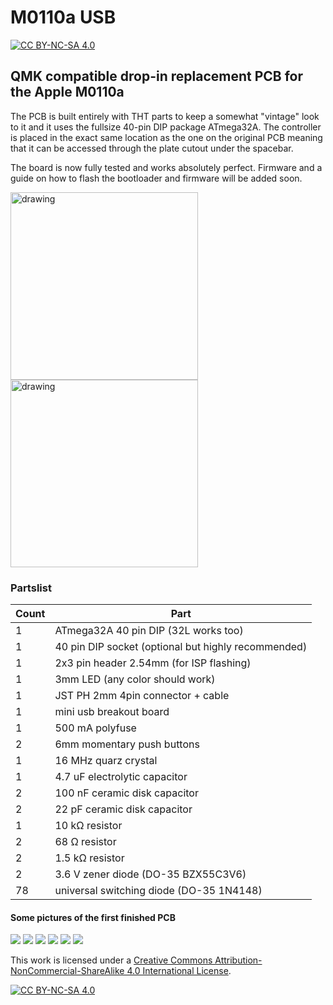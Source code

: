 # M0110a USB
[![CC BY-NC-SA 4.0][cc-by-nc-sa-shield]][cc-by-nc-sa]

## QMK compatible drop-in replacement PCB for the Apple M0110a
The PCB is built entirely with THT parts to keep a somewhat "vintage" look to it and it uses the fullsize 40-pin DIP package ATmega32A.
The controller is placed in the exact same location as the one on the original PCB meaning that it can be accessed through the plate cutout under the spacebar.

The board is now fully tested and works absolutely perfect. Firmware and a guide on how to flash the bootloader and firmware will be added soon.

<img src="https://files.elmo.space/kicad_images/m0110a_usb-Front.png" alt="drawing" height="300"/>
<img src="https://files.elmo.space/kicad_images/m0110a_usb-Back.png" alt="drawing" height="300"/>

### Partslist
 |Count|Part|
 |-|-|
 |1|ATmega32A 40 pin DIP (32L works too)|
 |1|40 pin DIP socket (optional but highly recommended)|
 |1|2x3 pin header 2.54mm (for ISP flashing)|
 |1|3mm LED (any color should work)|
 |1|JST PH 2mm 4pin connector + cable|
 |1|mini usb breakout board|
 |1|500 mA polyfuse|
 |2|6mm momentary push buttons|
 |1|16 MHz quarz crystal|
 |1|4.7 uF electrolytic capacitor|
 |2|100 nF ceramic disk capacitor|
 |2|22 pF ceramic disk capacitor|
 |1|10 kΩ resistor|
 |2|68 Ω resistor|
 |2|1.5 kΩ resistor|
 |2|3.6 V zener diode (DO-35 BZX55C3V6)|
 |78|universal switching diode (DO-35 1N4148)|
 

#### Some pictures of the first finished PCB
[![](https://i.imgur.com/h8nN8Onm.jpg)](https://i.imgur.com/h8nN8On.jpg) [![](https://i.imgur.com/I2VAmy7m.jpg)](https://i.imgur.com/I2VAmy7.jpg)
[![](https://i.imgur.com/ea1CpBZm.jpg)](https://i.imgur.com/ea1CpBZ.jpg) [![](https://i.imgur.com/CFuogo9m.jpg)](https://i.imgur.com/CFuogo9.jpg)
[![](https://i.imgur.com/pZBU3Dlm.jpg)](https://i.imgur.com/pZBU3Dl.jpg) [![](https://i.imgur.com/YBv4Ca8m.jpg)](https://i.imgur.com/YBv4Ca8.jpg)

This work is licensed under a
[Creative Commons Attribution-NonCommercial-ShareAlike 4.0 International License][cc-by-nc-sa].

[![CC BY-NC-SA 4.0][cc-by-nc-sa-image]][cc-by-nc-sa]

[cc-by-nc-sa]: http://creativecommons.org/licenses/by-nc-sa/4.0/
[cc-by-nc-sa-image]: https://licensebuttons.net/l/by-nc-sa/4.0/88x31.png
[cc-by-nc-sa-shield]: https://img.shields.io/badge/License-CC%20BY--NC--SA%204.0-lightgrey.svg
